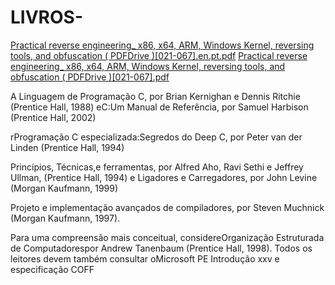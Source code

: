 # LIVROS-

[Practical reverse engineering_ x86, x64, ARM, Windows Kernel, reversing tools, and obfuscation ( PDFDrive )[021-067].en.pt.pdf](https://github.com/user-attachments/files/17250708/Practical.reverse.engineering_.x86.x64.ARM.Windows.Kernel.reversing.tools.and.obfuscation.PDFDrive.021-067.en.pt.pdf)
[Practical reverse engineering_ x86, x64, ARM, Windows Kernel, reversing tools, and obfuscation ( PDFDrive )[021-067].pdf](https://github.com/user-attachments/files/17250713/Practical.reverse.engineering_.x86.x64.ARM.Windows.Kernel.reversing.tools.and.obfuscation.PDFDrive.021-067.pdf)


A Linguagem de Programação C, por Brian Kernighan e Dennis Ritchie
(Prentice Hall, 1988) eC:Um Manual de Referência, por Samuel Harbison (Prentice Hall,
2002)

rProgramação C especializada:Segredos do Deep C, por
Peter van der Linden (Prentice Hall, 1994)

Princípios,
Técnicas,e ferramentas, por Alfred Aho, Ravi Sethi e Jeffrey Ullman, (Prentice Hall, 1994) e
Ligadores e Carregadores, por John Levine (Morgan Kaufmann, 1999)


Projeto e implementação avançados de compiladores, por
Steven Muchnick (Morgan Kaufmann, 1997).

 Para uma compreensão mais
conceitual, considereOrganização Estruturada de Computadorespor Andrew Tanenbaum
(Prentice Hall, 1998). Todos os leitores devem também consultar oMicrosoft PE
Introdução xxv
e especificação COFF
